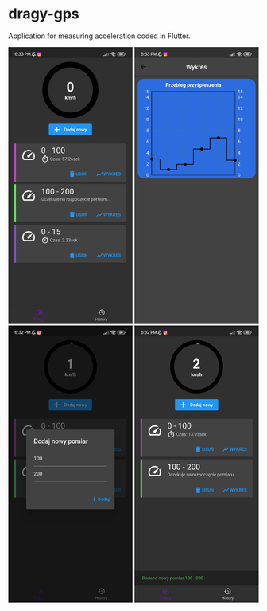 # dragy-gps
Application for measuring acceleration coded in Flutter.

<p align="center">
  <img src="https://github.com/m4rc1nn/dragy-gps/blob/main/github_images/0.jpg" width="250">
  <img src="https://github.com/m4rc1nn/dragy-gps/blob/main/github_images/1.jpg" width="250">
  <img src="https://github.com/m4rc1nn/dragy-gps/blob/main/github_images/2.jpg" width="250">
  <img src="https://github.com/m4rc1nn/dragy-gps/blob/main/github_images/3.jpg" width="250">
</p>
